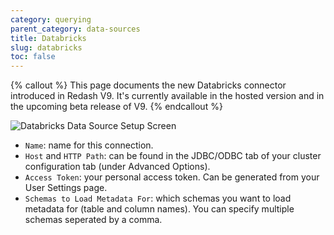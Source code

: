```yaml
---
category: querying
parent_category: data-sources
title: Databricks
slug: databricks
toc: false 
---
```


{% callout %}
This page documents the new Databricks connector introduced in Redash V9. It's currently available in the hosted version and in the upcoming beta release of V9.
{% endcallout %}

![Databricks Data Source Setup Screen](/assets/images/docs/databricks_setup_screen.png)

* `Name`: name for this connection.
* `Host` and `HTTP Path`: can be found in the JDBC/ODBC tab of your cluster configuration tab (under Advanced Options).
* `Access Token`: your personal access token. Can be generated from your User Settings page.
* `Schemas to Load Metadata For`: which schemas you want to load metadata for (table and column names). You can specify multiple schemas seperated by a comma.




